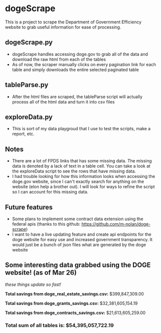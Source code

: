 # dogeScrape

This is a project to scrape the Department of Government Efficiency website to grab useful information for ease of processing. 

## dogeScrape.py
* dogeScrape handles accessing doge.gov to grab all of the data and download the raw html from each of the tables
* As of now, the scraper manually clicks on every pagination link for each table and simply downloads the entire selected paginated table

## tableParse.py
* After the html files are scraped, the tableParse script will actually process all of the html data and turn it into csv files

## exploreData.py
* This is sort of my data playgroud that I use to test the scripts, make a report, etc.

## Notes
- There are a lot of FPDS links that has some missing data. The missing data is denoted by a lack of text in a table cell. You can take a look at the exploreData script to see the rows that have missing data. 
- I had trouble looking for how this information looks when accessing the doge.gov website, since I can't exactly search for anything on the website (elon help a brother out). I will look for ways to refine the script so I can account for this missing data.


## Future features 
- Some plans to implement some contract data extension using the federal apis (thanks to this github: https://github.com/m-nolan/doge-scrape)
- I want to have a live updating feature and create api endpoints for the doge website for easy use and increased government transparency. It would just be a bunch of json files what are generated by the doge website

## Some interesting data grabbed using the DOGE website! (as of Mar 26)
*these things update so fast!*

**Total savings from doge_real_estate_savings.csv:** $399,847,309.00

**Total savings from doge_grants_savings.csv:** $32,381,605,154.19

**Total savings from doge_contracts_savings.csv:** $21,613,605,259.00

### **Total sum of all tables is:** $54,395,057,722.19
